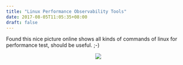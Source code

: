 ```yaml
---
title: "Linux Performance Observability Tools"
date: 2017-08-05T11:05:35+08:00
draft: false
---
```


Found this nice picture online shows all kinds of commands of linux for performance test, should be useful. ;-)

<div style="text-align:center"><img src ="/media/post/img/linux.png" /></div>
